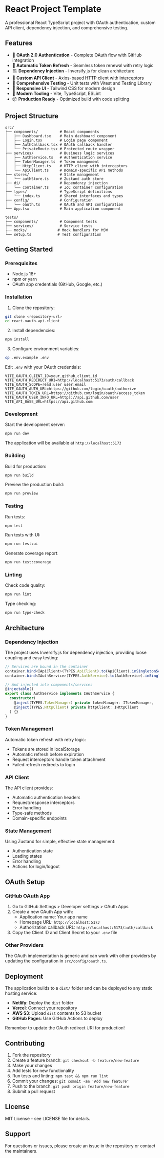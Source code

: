 # React Project Template

A professional React TypeScript project with OAuth authentication, custom API client, dependency injection, and comprehensive testing.

## Features

- 🔐 **OAuth 2.0 Authentication** - Complete OAuth flow with GitHub integration
- 🔄 **Automatic Token Refresh** - Seamless token renewal with retry logic
- 🏗️ **Dependency Injection** - Inversify.js for clean architecture
- 📡 **Custom API Client** - Axios-based HTTP client with interceptors
- 🧪 **Comprehensive Testing** - Unit tests with Vitest and Testing Library
- 📱 **Responsive UI** - Tailwind CSS for modern design
- 🔧 **Modern Tooling** - Vite, TypeScript, ESLint
- 📦 **Production Ready** - Optimized build with code splitting

## Project Structure

```
src/
├── components/          # React components
│   ├── Dashboard.tsx    # Main dashboard component
│   ├── Login.tsx        # Login page component
│   ├── AuthCallback.tsx # OAuth callback handler
│   └── PrivateRoute.tsx # Protected route wrapper
├── services/            # Business logic services
│   ├── AuthService.ts   # Authentication service
│   ├── TokenManager.ts  # Token management
│   ├── HttpClient.ts    # HTTP client with interceptors
│   └── ApiClient.ts     # Domain-specific API methods
├── stores/              # State management
│   └── authStore.ts     # Zustand auth store
├── di/                  # Dependency injection
│   └── container.ts     # IoC container configuration
├── types/               # TypeScript definitions
│   └── index.ts         # Shared interfaces and types
├── config/              # Configuration
│   └── oauth.ts         # OAuth and API configuration
└── App.tsx              # Main application component

tests/
├── components/          # Component tests
├── services/            # Service tests
├── mocks/              # Mock handlers for MSW
└── setup.ts            # Test configuration
```

## Getting Started

### Prerequisites

- Node.js 18+ 
- npm or yarn
- OAuth app credentials (GitHub, Google, etc.)

### Installation

1. Clone the repository:
```bash
git clone <repository-url>
cd react-oauth-api-client
```

2. Install dependencies:
```bash
npm install
```

3. Configure environment variables:
```bash
cp .env.example .env
```

Edit `.env` with your OAuth credentials:
```env
VITE_OAUTH_CLIENT_ID=your_github_client_id
VITE_OAUTH_REDIRECT_URI=http://localhost:5173/auth/callback
VITE_OAUTH_SCOPE=read:user user:email
VITE_OAUTH_AUTH_URL=https://github.com/login/oauth/authorize
VITE_OAUTH_TOKEN_URL=https://github.com/login/oauth/access_token
VITE_OAUTH_USER_INFO_URL=https://api.github.com/user
VITE_API_BASE_URL=https://api.github.com
```

### Development

Start the development server:
```bash
npm run dev
```

The application will be available at `http://localhost:5173`

### Building

Build for production:
```bash
npm run build
```

Preview the production build:
```bash
npm run preview
```

### Testing

Run tests:
```bash
npm test
```

Run tests with UI:
```bash
npm run test:ui
```

Generate coverage report:
```bash
npm run test:coverage
```

### Linting

Check code quality:
```bash
npm run lint
```

Type checking:
```bash
npm run type-check
```

## Architecture

### Dependency Injection

The project uses Inversify.js for dependency injection, providing loose coupling and easy testing:

```typescript
// Services are bound in the container
container.bind<IApiClient>(TYPES.ApiClient).to(ApiClient).inSingletonScope();
container.bind<IAuthService>(TYPES.AuthService).to(AuthService).inSingletonScope();

// And injected into components/services
@injectable()
export class AuthService implements IAuthService {
  constructor(
    @inject(TYPES.TokenManager) private tokenManager: ITokenManager,
    @inject(TYPES.HttpClient) private httpClient: IHttpClient
  ) {}
}
```

### Token Management

Automatic token refresh with retry logic:
- Tokens are stored in localStorage
- Automatic refresh before expiration
- Request interceptors handle token attachment
- Failed refresh redirects to login

### API Client

The API client provides:
- Automatic authentication headers
- Request/response interceptors
- Error handling
- Type-safe methods
- Domain-specific endpoints

### State Management

Using Zustand for simple, effective state management:
- Authentication state
- Loading states
- Error handling
- Actions for login/logout

## OAuth Setup

### GitHub OAuth App

1. Go to GitHub Settings > Developer settings > OAuth Apps
2. Create a new OAuth App with:
   - Application name: Your app name
   - Homepage URL: `http://localhost:5173`
   - Authorization callback URL: `http://localhost:5173/auth/callback`
3. Copy the Client ID and Client Secret to your `.env` file

### Other Providers

The OAuth implementation is generic and can work with other providers by updating the configuration in `src/config/oauth.ts`.

## Deployment

The application builds to a `dist/` folder and can be deployed to any static hosting service:

- **Netlify**: Deploy the `dist` folder
- **Vercel**: Connect your repository
- **AWS S3**: Upload `dist` contents to S3 bucket
- **GitHub Pages**: Use GitHub Actions to deploy

Remember to update the OAuth redirect URI for production!

## Contributing

1. Fork the repository
2. Create a feature branch: `git checkout -b feature/new-feature`
3. Make your changes
4. Add tests for new functionality
5. Run tests and linting: `npm test && npm run lint`
6. Commit your changes: `git commit -am 'Add new feature'`
7. Push to the branch: `git push origin feature/new-feature`
8. Submit a pull request

## License

MIT License - see LICENSE file for details.

## Support

For questions or issues, please create an issue in the repository or contact the maintainers.
